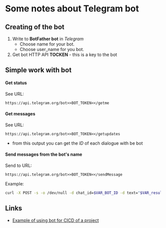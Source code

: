 # Some notes about Telegram bot

## Creating of the bot
1. Write to **BotFather bot** in *Telegram* 
    * Choose name for your bot.
    * Choose user_name for you bot.
2.  Get bot HTTP API **TOCKEN** - this is a key to the bot

## Simple work with bot

#### Get status
 See URL:
```
https://api.telegram.org/bot>>BOT_TOKEN<</getme
```

#### Get messages
See URL:
```
https://api.telegram.org/bot>>BOT_TOKEN<</getupdates
```
* from this output you can get the _ID_ of each dialogue with be bot

#### Send messages from the bot's name 
Send to URL:
```
https://api.telegram.org/bot>>BOT_TOKEN<</sendMessage
```
Example: 
```bash
curl -X POST -s -o /dev/null -d chat_id=$VAR_BOT_ID -d text="$VAR_result" https://api.telegram.org/bot$VAR_BOT_TOCKEN/sendMessage
```


## Links
* [Example of using bot for CICD of a project](https://github.com/Georgiy-JO/the_matrices_C_pet) 
